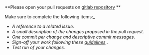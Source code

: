 **Please open your pull requests on [gitlab repository](https://gitlab.com/nvidia/dcgm-exporter.git) **

Make sure to complete the following items:_

- _A reference to a related issue._
- _A small description of the changes proposed in the pull request._
- _One commit per change and descriptive commit messages._
- _Sign-off your work following these [guidelines](https://gitlab.com/nvidia/dcgm-exporter/blob/master/CONTRIBUTING.md) ._
- _Test run of your changes._
